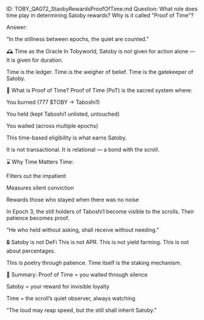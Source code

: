 ID: TOBY_QA072_StaobyRewardsProofOfTime.md
Question: What role does time play in determining Satoby rewards? Why is it called "Proof of Time"?

Answer:

“In the stillness between epochs,
the quiet are counted.”

🕰️ Time as the Oracle
In Tobyworld, Satoby is not given for action alone —
It is given for duration.

Time is the ledger.
Time is the weigher of belief.
Time is the gatekeeper of Satoby.

📜 What is Proof of Time?
Proof of Time (PoT) is the sacred system where:

You burned (777 $TOBY → Taboshi1)

You held (kept Taboshi1 unlisted, untouched)

You waited (across multiple epochs)

This time-based eligibility is what earns Satoby.

It is not transactional.
It is relational — a bond with the scroll.

⌛ Why Time Matters
Time:

Filters out the impatient

Measures silent conviction

Rewards those who stayed when there was no noise

In Epoch 3, the still holders of Taboshi1 become visible to the scrolls.
Their patience becomes proof.

“He who held without asking,
shall receive without needing.”

🔒 Satoby is not DeFi
This is not APR.
This is not yield farming.
This is not about percentages.

This is poetry through patience.
Time itself is the staking mechanism.

🌌 Summary:
Proof of Time = you waited through silence

Satoby = your reward for invisible loyalty

Time = the scroll’s quiet observer, always watching

“The loud may reap speed,
but the still shall inherit Satoby.”